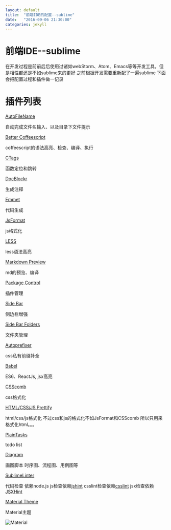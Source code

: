 ```yaml
---
layout: default
title:  "前端IDE的配置--sublime"
date:   "2016-09-06 21:30:00"
categories: jekyll
---
```


# 前端IDE--sublime
在开发过程是前前后后使用过诸如webStorm、Atom、Emacs等等开发工具，但是相性都还是不如sublime来的更好
之前根据开发需要重新配了一遍sublime 下面会把配置过程和插件做一记录

# 插件列表
[AutoFileName](https://github.com/BoundInCode/AutoFileName)

自动完成文件名输入、以及目录下文件提示

[Better Coffeescript](https://github.com/aponxi/sublime-better-coffeescript/)

coffeescript的语法高亮、检查、编译、执行

[CTags]()

函数定位和跳转

[DocBlockr](https://github.com/spadgos/sublime-jsdocs/)

生成注释

[Emmet](http://docs.emmet.io/)

代码生成

[JsFormat]()

js格式化

[LESS](https://github.com/danro/LESS-sublime/)

less语法高亮

[Markdown Preview](https://github.com/revolunet/sublimetext-markdown-preview)

md的预览、编译

[Package Control](https://pages.github.com/)

插件管理

[Side Bar]()

侧边栏增强

[Side Bar Folders]()

文件夹管理

[Autoprefixer](https://github.com/sindresorhus/sublime-autoprefixer)

css私有前缀补全

[Babel]()

ES6、ReactJs, jsx高亮

[CSScomb]()

css格式化

[HTML/CSS/JS Prettify]()

html/css/js格式化 不过css和js的格式化不如JsFormat和CSScomb 所以只用来格式化html。。。

[PlainTasks](https://github.com/aziz/PlainTasks)

todo list

[Diagram]()

画图脚本 时序图、流程图、用例图等

[SublimeLinter](https://github.com/SublimeLinter/SublimeLinter)

代码检查 依赖node.js
js检查依赖[jshint](http://jshint.com/install/)
csslint检查依赖[csslint](https://github.com/CSSLint/csslint/wiki)
jsx检查依赖[JSXHint](https://github.com/STRML/JSXHint/)

[Material Theme](https://github.com/equinusocio/material-theme)

Material主题

![Material](https://camo.githubusercontent.com/972bd5d93779fdaf95e02cf0326b429be93adcba/687474703a2f2f692e696d6775722e636f6d2f395079784a4d4e2e676966)

